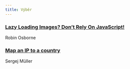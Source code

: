 ```yaml
---
title: Výběr
---
```


### [Lazy Loading Images? Don’t Rely On JavaScript!](http://robinosborne.co.uk/2016/05/16/lazy-loading-images-dont-rely-on-javascript/)
Robin Osborne

### [Map an IP to a country](https://ip2country.info/)
Sergej Müller
